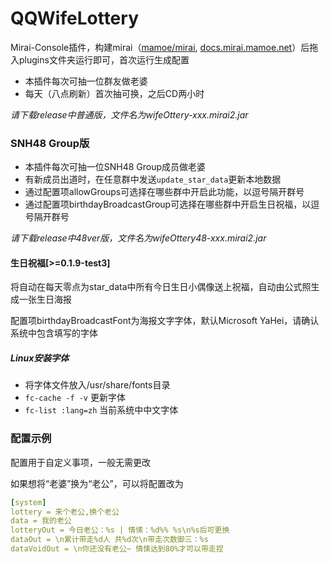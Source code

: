 # QQWifeLottery

Mirai-Console插件，构建mirai（[mamoe/mirai](https://github.com/mamoe/mirai), [docs.mirai.mamoe.net](https://docs.mirai.mamoe.net/)）后拖入plugins文件夹运行即可，首次运行生成配置

- 本插件每次可抽一位群友做老婆
- 每天（八点刷新）首次抽可换，之后CD两小时

*请下载release中普通版，文件名为wifeOttery-xxx.mirai2.jar*

### SNH48 Group版

- 本插件每次可抽一位SNH48 Group成员做老婆
- 有新成员出道时，在任意群中发送`update_star_data`更新本地数据
- 通过配置项allowGroups可选择在哪些群中开启此功能，以逗号隔开群号
- 通过配置项birthdayBroadcastGroup可选择在哪些群中开启生日祝福，以逗号隔开群号

*请下载release中48ver版，文件名为wifeOttery48-xxx.mirai2.jar*

#### 生日祝福[>=0.1.9-test3]

将自动在每天零点为star_data中所有今日生日小偶像送上祝福，自动由公式照生成一张生日海报

配置项birthdayBroadcastFont为海报文字字体，默认Microsoft YaHei，请确认系统中包含填写的字体

##### Linux安装字体

- 将字体文件放入/usr/share/fonts目录
- `fc-cache -f -v` 更新字体
- `fc-list :lang=zh` 当前系统中中文字体

### 配置示例

配置用于自定义事项，一般无需更改

如果想将“老婆”换为“老公”，可以将配置改为

~~~yaml
[system]
lottery = 来个老公,换个老公
data = 我的老公
lotteryOut = 今日老公：%s | 情愫：%d%% %s\n%s后可更换
dataOut = \n累计带走%d人 共%d次\n带走次数御三：%s
dataVoidOut = \n你还没有老公~ 情愫达到80%才可以带走捏
~~~
